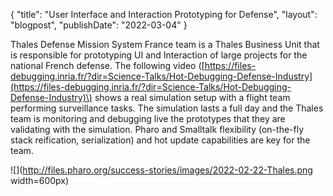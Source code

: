 {"title": "User Interface and Interaction Prototyping for Defense","layout": "blogpost","publishDate": "2022-03-04"}Thales Defense Mission System France team is a Thales Business Unit that is responsible for prototyping UI and Interaction of large projects for the national French defense. The following video \([https://files-debugging.inria.fr/?dir=Science-Talks/Hot-Debugging-Defense-Industry](https://files-debugging.inria.fr/?dir=Science-Talks/Hot-Debugging-Defense-Industry)\) shows a real simulation setup with a flight team performing surveillance tasks. The simulation lasts a full day and the Thales team is monitoring and debugging live the prototypes that they are validating with the simulation. Pharo and Smalltalk flexibility \(on-the-fly stack reification, serialization\) and hot update capabilities are key for the team.  ![](http://files.pharo.org/success-stories/images/2022-02-22-Thales.png width=600px)